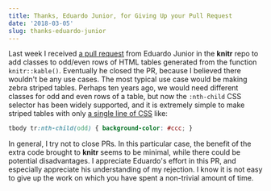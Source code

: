 ```yaml
---
title: Thanks, Eduardo Junior, for Giving Up your Pull Request
date: '2018-03-05'
slug: thanks-eduardo-junior
---
```


Last week I received [a pull request](https://github.com/yihui/knitr/pull/1520) from Eduardo Junior in the **knitr** repo to add classes to odd/even rows of HTML tables generated from the function `knitr::kable()`. Eventually he closed the PR, because I believed there wouldn't be any use cases. The most typical use case would be making zebra striped tables. Perhaps ten years ago, we would need different classes for odd and even rows of a table, but now the `:nth-child` CSS selector has been widely supported, and it is extremely simple to make striped tables with only [a single line of CSS](https://css-tricks.com/snippets/css/css3-zebra-striping-a-table/) like:

```css
tbody tr:nth-child(odd) { background-color: #ccc; }
```

In general, I try not to close PRs. In this particular case, the benefit of the extra code brought to **knitr** seems to be minimal, while there could be potential disadvantages. I appreciate Eduardo's effort in this PR, and especially appreciate his understanding of my rejection. I know it is not easy to give up the work on which you have spent a non-trivial amount of time.
